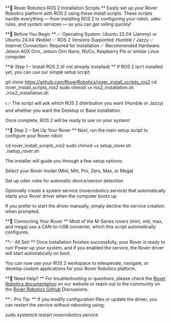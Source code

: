 **🚀 Rover Robotics ROS 2 Installation Scripts
**
Easily set up your Rover Robotics platform with ROS 2 using these install scripts.
These scripts handle everything — from installing ROS 2 to configuring your robot, udev rules, and system services — so you can get rolling quickly!

**🧠 Before You Begin
**
✅ Operating System: Ubuntu 22.04 (Jammy) or Ubuntu 24.04 (Noble)
✅ ROS 2 Versions Supported: Humble / Jazzy
✅ Internet Connection: Required for installation
✅ Recommended Hardware: Jetson AGX Orin, Jetson Orin Nano, NUCs, Raspberry PIs or similar Linux computer

**⚙️ Step 1 – Install ROS 2 (if not already installed)
**
If ROS 2 isn’t installed yet, you can use our simple setup script:

git clone https://github.com/RoverRobotics/rover_install_scripts_ros2
cd rover_install_scripts_ros2
sudo chmod +x ros2_installation.sh
./ros2_installation.sh


👉 The script will ask which ROS 2 distribution you want (Humble or Jazzy) and whether you want the Desktop or Base installation.

Once complete, ROS 2 will be ready to use on your system!

**🤖 Step 2 – Set Up Your Rover
**
Next, run the main setup script to configure your Rover robot:

cd rover_install_scripts_ros2
sudo chmod +x setup_rover.sh
./setup_rover.sh


The installer will guide you through a few setup options:

Select your Rover model (Mini, Miti, Pro, Zero, Max, or Mega)

Set up udev rules for automatic device/sensor detection

Optionally create a system service (roverrobotics.service) that automatically starts your Rover driver when the computer boots up

If you prefer to start the driver manually, simply decline the service creation when prompted.

**🔌 Connecting Your Rover
**
Most of the M-Series rovers (mini, miti, max, and mega) use a CAN-to-USB converter, which this script automatically configures.

**✅ All Set!
**
Once installation finishes successfully, your Rover is ready to run!
Power up your system, and if you enabled the service, the Rover driver will start automatically on boot.

You can now use your ROS 2 workspace to teleoperate, navigate, or develop custom applications for your Rover Robotics platform.

**🧩 Need Help?
**
For troubleshooting or questions, please check the [Rover Robotics documentation]([url](www.roverrobotics.com)) on our website or reach out to the community on the [Rover Robotics GitHub]([url](https://github.com/RoverRobotics)) Discussions.

**💡 Pro Tip:
**
If you modify configuration files or update the driver, you can restart the service without rebooting using:

sudo systemctl restart roverrobotics.service
